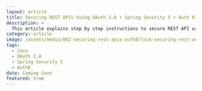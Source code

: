 ```yaml
---
layout: article
title: Securing REST APIs Using OAuth 2.0 + Spring Security 5 + Auth 0
description: >
  This article explains step by step instructions to secure REST API using OAuth 2.0 protocol + Spring Security 5 + Auth 0 (Cloud Authorization Service)
category: article
image: /assets/media/002-securing-rest-apis-auth0/lock-securing-rest-auth0-title.jpg
tags:
  - Java
  - OAuth 2.0
  - Spring Security 5
  - Auth0
date: Coming Soon
featured: true
---
```


